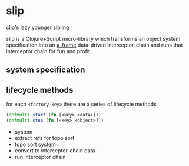 # slip

[clip](https://github.com/juxt/clip)'s lazy younger sibling

slip is a Clojure+Script micro-library which transforms an object system
specification into an [a-frame](https://github.com/yapsterapp/a-frame)
data-driven interceptor-chain and runs that interceptor chain for fun and profit

## system specification



## lifecycle methods

for each `<factory-key>` there are a series of lifecycle methods

``` clojure
(defmulti start (fn [<key> <data>]))
(defmulti stop (fn [<key> <object>]))
```


- system
- extract refs for topo sort
- topo sort system 
- convert to interceptor-chain data 
- run interceptor chain
